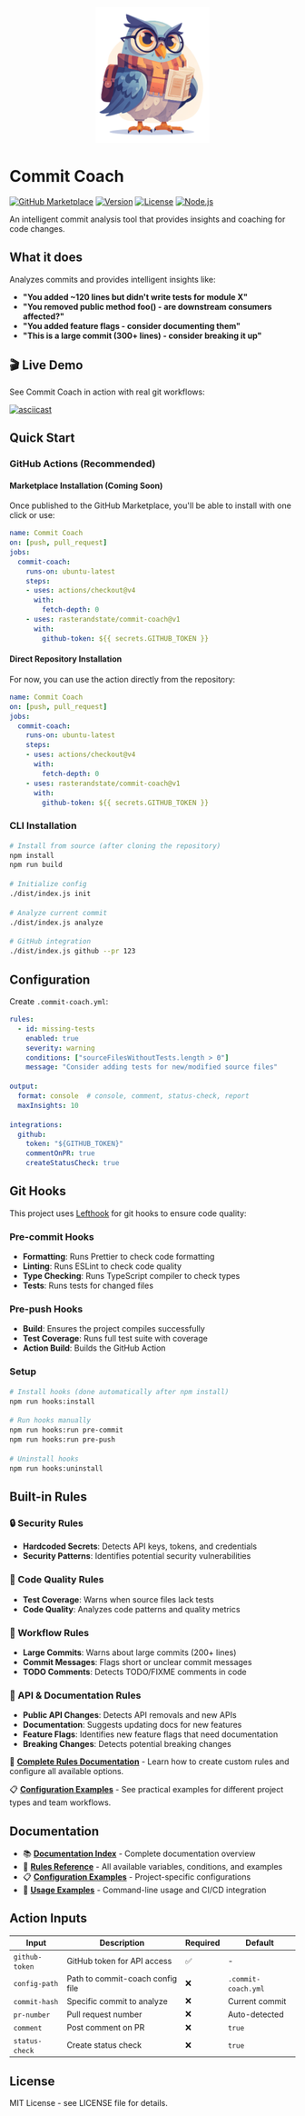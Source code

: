<div align="center">
  <img src=".github/assets/commit-coach.png" alt="Commit Coach Owl Mascot" width="200" />
</div>

# Commit Coach

[![GitHub Marketplace](https://img.shields.io/badge/Marketplace-Commit%20Coach-blue.svg?logo=github&logoColor=white)](https://github.com/marketplace/actions/commit-coach)
[![Version](https://img.shields.io/github/v/release/rasterandstate/commit-coach?logo=github)](https://github.com/rasterandstate/commit-coach/releases)
[![License](https://img.shields.io/badge/license-MIT-green.svg)](LICENSE)
[![Node.js](https://img.shields.io/badge/node-%3E%3D24.0.0-brightgreen.svg)](https://nodejs.org/)

An intelligent commit analysis tool that provides insights and coaching for code changes.

## What it does

Analyzes commits and provides intelligent insights like:
- **"You added ~120 lines but didn't write tests for module X"**
- **"You removed public method foo() - are downstream consumers affected?"**
- **"You added feature flags - consider documenting them"**
- **"This is a large commit (300+ lines) - consider breaking it up"**

## 🎬 Live Demo

See Commit Coach in action with real git workflows:

[![asciicast](https://asciinema.org/a/RVu88qm4Ya1OmLVgKyeiH5taB.svg)](https://asciinema.org/a/RVu88qm4Ya1OmLVgKyeiH5taB)

## Quick Start

### GitHub Actions (Recommended)

#### Marketplace Installation (Coming Soon)
Once published to the GitHub Marketplace, you'll be able to install with one click or use:

```yaml
name: Commit Coach
on: [push, pull_request]
jobs:
  commit-coach:
    runs-on: ubuntu-latest
    steps:
    - uses: actions/checkout@v4
      with:
        fetch-depth: 0
    - uses: rasterandstate/commit-coach@v1
      with:
        github-token: ${{ secrets.GITHUB_TOKEN }}
```

#### Direct Repository Installation
For now, you can use the action directly from the repository:

```yaml
name: Commit Coach
on: [push, pull_request]
jobs:
  commit-coach:
    runs-on: ubuntu-latest
    steps:
    - uses: actions/checkout@v4
      with:
        fetch-depth: 0
    - uses: rasterandstate/commit-coach@v1
      with:
        github-token: ${{ secrets.GITHUB_TOKEN }}
```

### CLI Installation

```bash
# Install from source (after cloning the repository)
npm install
npm run build

# Initialize config
./dist/index.js init

# Analyze current commit
./dist/index.js analyze

# GitHub integration
./dist/index.js github --pr 123
```

## Configuration

Create `.commit-coach.yml`:

```yaml
rules:
  - id: missing-tests
    enabled: true
    severity: warning
    conditions: ["sourceFilesWithoutTests.length > 0"]
    message: "Consider adding tests for new/modified source files"

output:
  format: console  # console, comment, status-check, report
  maxInsights: 10

integrations:
  github:
    token: "${GITHUB_TOKEN}"
    commentOnPR: true
    createStatusCheck: true
```

## Git Hooks

This project uses [Lefthook](https://github.com/evilmartians/lefthook) for git hooks to ensure code quality:

### Pre-commit Hooks
- **Formatting**: Runs Prettier to check code formatting
- **Linting**: Runs ESLint to check code quality
- **Type Checking**: Runs TypeScript compiler to check types
- **Tests**: Runs tests for changed files

### Pre-push Hooks
- **Build**: Ensures the project compiles successfully
- **Test Coverage**: Runs full test suite with coverage
- **Action Build**: Builds the GitHub Action

### Setup
```bash
# Install hooks (done automatically after npm install)
npm run hooks:install

# Run hooks manually
npm run hooks:run pre-commit
npm run hooks:run pre-push

# Uninstall hooks
npm run hooks:uninstall
```

## Built-in Rules

### 🔒 Security Rules
- **Hardcoded Secrets**: Detects API keys, tokens, and credentials
- **Security Patterns**: Identifies potential security vulnerabilities

### 🧪 Code Quality Rules
- **Test Coverage**: Warns when source files lack tests
- **Code Quality**: Analyzes code patterns and quality metrics

### 📝 Workflow Rules
- **Large Commits**: Warns about large commits (200+ lines)
- **Commit Messages**: Flags short or unclear commit messages
- **TODO Comments**: Detects TODO/FIXME comments in code

### 🔄 API & Documentation Rules
- **Public API Changes**: Detects API removals and new APIs
- **Documentation**: Suggests updating docs for new features
- **Feature Flags**: Identifies new feature flags that need documentation
- **Breaking Changes**: Detects potential breaking changes

📖 **[Complete Rules Documentation](docs/RULES.md)** - Learn how to create custom rules and configure all available options.

📋 **[Configuration Examples](docs/EXAMPLES.md)** - See practical examples for different project types and team workflows.

## Documentation

- 📚 **[Documentation Index](docs/README.md)** - Complete documentation overview
- 📖 **[Rules Reference](docs/RULES.md)** - All available variables, conditions, and examples
- 📋 **[Configuration Examples](docs/EXAMPLES.md)** - Project-specific configurations
- 🚀 **[Usage Examples](examples/USAGE.md)** - Command-line usage and CI/CD integration

## Action Inputs

| Input | Description | Required | Default |
|-------|-------------|----------|---------|
| `github-token` | GitHub token for API access | ✅ | - |
| `config-path` | Path to commit-coach config file | ❌ | `.commit-coach.yml` |
| `commit-hash` | Specific commit to analyze | ❌ | Current commit |
| `pr-number` | Pull request number | ❌ | Auto-detected |
| `comment` | Post comment on PR | ❌ | `true` |
| `status-check` | Create status check | ❌ | `true` |

## License

MIT License - see LICENSE file for details.